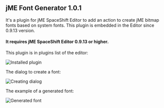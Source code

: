 
## jME Font Generator 1.0.1

It's a plugin for jME SpaceShift Editor to add an action to create jME bitmap fonts based on system fonts.
This plugin is embedded in the Editor since 0.9.13 version.

#### It requires jME SpaceShift Editor 0.9.13 or higher.

This plugin is in plugins list of the editor:

![Installed plugin](http://i.imgur.com/hGa4GWQ.png)

The dialog to create a font:

![Creating dialog](http://i.imgur.com/eW6Hhc5.png)

The example of a generated font:

![Generated font](http://i.imgur.com/hFbGdQE.png)